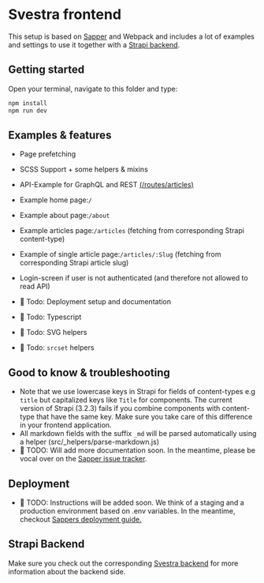 # Svestra frontend

This setup is based on [Sapper](https://github.com/sveltejs/sapper) and Webpack and includes a lot of examples and settings to use it together with a [Strapi backend](https://github.com/mutoco/svestra/tree/master/backend).

## Getting started

Open your terminal, navigate to this folder and type:

```bash
npm install
npm run dev
```

## Examples & features

- Page prefetching
- SCSS Support + some helpers & mixins
- API-Example for GraphQL and REST [(/routes/articles)](https://github.com/mutoco/svestra/tree/master/frontend/src/routes/articles)
- Example home page:`/`
- Example about page:`/about`
- Example articles page:`/articles` (fetching from corresponding Strapi content-type)
- Example of single article page:`/articles/:Slug` (fetching from corresponding Strapi article slug)
- Login-screen if user is not authenticated (and therefore not allowed to read API)

- 🚧 Todo: Deployment setup and documentation
- 🚧 Todo: Typescript
- 🚧 Todo: SVG helpers
- 🚧 Todo: `srcset` helpers

## Good to know & troubleshooting
- Note that we use lowercase keys in Strapi for fields of content-types e.g `title` but capitalized keys like `Title` for components. The current version of Strapi (3.2.3) fails if you combine components with content-type that have the same key. Make sure you take care of this difference in your frontend application.
- All markdown fields with the suffix `_md` will be parsed automatically using a helper (src/_helpers/parse-markdown.js)
- 🚧 TODO: Will add more documentation soon. In the meantime, please be vocal over on the [Sapper issue tracker](https://github.com/sveltejs/sapper/issues).

## Deployment

- 🚧 TODO: Instructions will be added soon. We think of a staging and a production environment based on .env variables. In the meantime, checkout [Sappers deployment guide.](https://sapper.svelte.dev/docs#Deployment)

## Strapi Backend

Make sure you check out the corresponding [Svestra backend](https://github.com/mutoco/svestra/tree/master/backend) for more information about the backend side.
